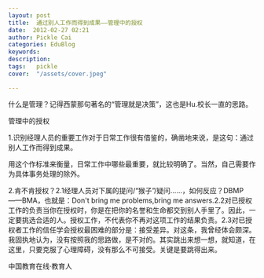 ```yaml
---
layout: post  
title:  通过别人工作而得到成果——管理中的授权  
date:  2012-02-27 02:21  
author: Pickle Cai  
categories: EduBlog  
keywords: 
description:   
tags:	pickle   
cover:  "/assets/cover.jpeg"  

---  
```

    
什么是管理？记得西蒙那句著名的“管理就是决策”，这也是Hu.校长一直的思路。

管理中的授权

1.识别经理人员的重要工作对于日常工作很有借鉴的，确凿地来说，是这句：通过别人工作而得到成果。

用这个作标准来衡量，日常工作中哪些最重要，就比较明确了。当然，自己需要作为具体事务处理的除外。

2.肯不肯授权？2.1经理人员对下属的提问/“猴子”/疑问……，如何反应？DBMP——BMA，也就是：Don't bring me problems,bring me answers.2.2对已授权工作的负责当你在授权时，你是在把你的名誉和生命都交到别人手里了。因此，一定要挑选合适的人。授权工作，不代表你不再对这项工作的结果负责。2.3对已授权者工作的信任学会授权最困难的部分是：接受差异。对这条，我曾经体会颇深。我固执地认为，没有按照我的思路做，是不对的。其实跳出来想一想，就知道，在这里，只要克服了心理障碍，没有那么不可接受。关键是要跳得出来。

						

		    
 中国教育在线·教育人

